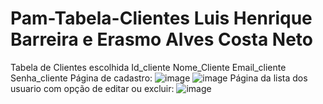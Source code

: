 # Pam-Tabela-Clientes Luis Henrique Barreira e Erasmo Alves Costa Neto
Tabela de Clientes escolhida Id_cliente Nome_Cliente Email_cliente Senha_cliente
Página de cadastro:
![image](https://github.com/user-attachments/assets/f7413543-4d07-4b60-934c-adda2fd341a1)
![image](https://github.com/user-attachments/assets/a959f1ce-d4c9-4014-b1df-64547fe5dfe4)
Página da lista dos usuario com opção de editar ou excluir:
![image](https://github.com/user-attachments/assets/bd4f13a5-f8a0-45a1-b5b6-973f2bcc2199)

